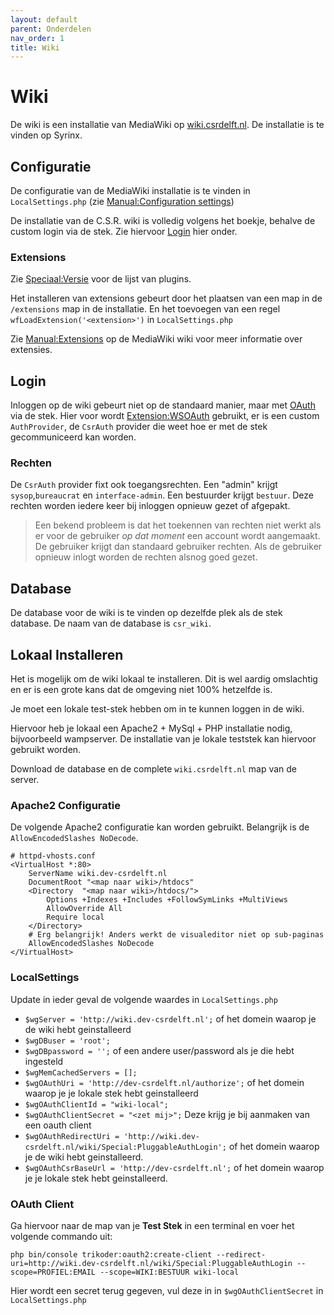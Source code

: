 ```yaml
---
layout: default
parent: Onderdelen
nav_order: 1
title: Wiki
---
```


# Wiki

De wiki is een installatie van MediaWiki op [wiki.csrdelft.nl](https://wiki.csrdelft.nl). De installatie is te vinden op Syrinx.

## Configuratie

De configuratie van de MediaWiki installatie is te vinden in `LocalSettings.php` (zie [Manual:Configuration settings](https://www.mediawiki.org/wiki/Manual:Configuration_settings))

De installatie van de C.S.R. wiki is volledig volgens het boekje, behalve de custom login via de stek. Zie hiervoor [Login](#login) hier onder.

### Extensions

Zie [Speciaal:Versie](https://wiki.csrdelft.nl/wiki/Speciaal:Softwareversie#mw-version-ext) voor de lijst van plugins.

Het installeren van extensions gebeurt door het plaatsen van een map in de `/extensions` map in de installatie. En het toevoegen van een regel `wfLoadExtension('<extension>')` in `LocalSettings.php`

Zie [Manual:Extensions](https://www.mediawiki.org/wiki/Manual:Extensions) op de MediaWiki wiki voor meer informatie over extensies.

## Login

Inloggen op de wiki gebeurt niet op de standaard manier, maar met [OAuth](./oauth.md) via de stek. Hier voor wordt [Extension:WSOAuth](https://www.mediawiki.org/wiki/Extension:WSOAuth) gebruikt, er is een custom `AuthProvider`, de `CsrAuth` provider die weet hoe er met de stek gecommuniceerd kan worden.

### Rechten

De `CsrAuth` provider fixt ook toegangsrechten. Een "admin" krijgt `sysop`,`bureaucrat` en `interface-admin`. Een bestuurder krijgt `bestuur`. Deze rechten worden iedere keer bij inloggen opnieuw gezet of afgepakt.

> Een bekend probleem is dat het toekennen van rechten niet werkt als er voor de gebruiker _op dat moment_ een account wordt aangemaakt. De gebruiker krijgt dan standaard gebruiker rechten. Als de gebruiker opnieuw inlogt worden de rechten alsnog goed gezet.

## Database

De database voor de wiki is te vinden op dezelfde plek als de stek database. De naam van de database is `csr_wiki`.

## Lokaal Installeren

Het is mogelijk om de wiki lokaal te installeren. Dit is wel aardig omslachtig en er is een grote kans dat de omgeving niet 100% hetzelfde is.

Je moet een lokale test-stek hebben om in te kunnen loggen in de wiki.

Hiervoor heb je lokaal een Apache2 + MySql + PHP installatie nodig, bijvoorbeeld wampserver. De installatie van je lokale teststek kan hiervoor gebruikt worden.

Download de database en de complete `wiki.csrdelft.nl` map van de server.

### Apache2 Configuratie

De volgende Apache2 configuratie kan worden gebruikt. Belangrijk is de `AllowEncodedSlashes NoDecode`.

```
# httpd-vhosts.conf
<VirtualHost *:80>
	ServerName wiki.dev-csrdelft.nl
	DocumentRoot "<map naar wiki>/htdocs"
	<Directory  "<map naar wiki>/htdocs/">
		Options +Indexes +Includes +FollowSymLinks +MultiViews
		AllowOverride All
		Require local
	</Directory>
	# Erg belangrijk! Anders werkt de visualeditor niet op sub-paginas
	AllowEncodedSlashes NoDecode
</VirtualHost>
```

### LocalSettings

Update in ieder geval de volgende waardes in `LocalSettings.php`

- `$wgServer = 'http://wiki.dev-csrdelft.nl';` of het domein waarop je de wiki hebt geinstalleerd
- `$wgDBuser = 'root';`
- `$wgDBpassword = '';` of een andere user/password als je die hebt ingesteld
- `$wgMemCachedServers = [];`
- `$wgOAuthUri = 'http://dev-csrdelft.nl/authorize';` of het domein waarop je je lokale stek hebt geinstalleerd
- `$wgOAuthClientId = "wiki-local";`
- `$wgOAuthClientSecret = "<zet mij>";` Deze krijg je bij aanmaken van een oauth client
- `$wgOAuthRedirectUri = 'http://wiki.dev-csrdelft.nl/wiki/Special:PluggableAuthLogin';` of het domein waarop je de wiki hebt geinstalleerd.
- `$wgOAuthCsrBaseUrl = 'http://dev-csrdelft.nl';` of het domein waarop je je lokale stek hebt geinstalleerd.

### OAuth Client

Ga hiervoor naar de map van je **Test Stek** in een terminal en voer het volgende commando uit:

```
php bin/console trikoder:oauth2:create-client --redirect-uri=http://wiki.dev-csrdelft.nl/wiki/Special:PluggableAuthLogin --scope=PROFIEL:EMAIL --scope=WIKI:BESTUUR wiki-local
```

Hier wordt een secret terug gegeven, vul deze in in `$wgOAuthClientSecret` in `LocalSettings.php`

